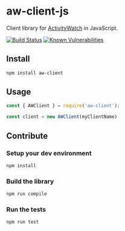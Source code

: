# aw-client-js

Client library for [ActivityWatch](http://activitywatch.net) in JavaScript.

[![Build Status](https://travis-ci.org/ActivityWatch/aw-client-js.svg?branch=master)](https://travis-ci.org/ActivityWatch/aw-client-js)
[![Known Vulnerabilities](https://snyk.io/test/github/ActivityWatch/aw-client-js/badge.svg)](https://snyk.io/test/github/ActivityWatch/aw-client-js) 

## Install

```sh
npm install aw-client
```

## Usage

```javascript
const { AWClient } = require('aw-client');

const client = new AWClient(myClientName)
```

## Contribute

### Setup your dev environment

```sh
npm install
```

### Build the library

```sh
npm run compile
```

### Run the tests

```sh
npm run test
```
